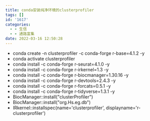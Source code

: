 ```yaml
---
title: conda安装纯净环境的clusterprofiler
tags: []
id: '1617'
categories:
  - - 生信
  - - 通路富集
date: 2022-03-16 12:50:28
---
```


*   conda create -n clusterprofiler -c conda-forge r-base=4.1.2 -y
*   conda activate clusterprofiler
*   conda install -c conda-forge r-seurat=4.1.0 -y
*   conda install -c conda-forge r-irkernel=1.3 -y
*   conda install -c conda-forge r-biocmanager=1.30.16 -y
*   conda install -c conda-forge r-devtools=2.4.3 -y
*   conda install -c conda-forge r-forcats=0.5.1 -y
*   conda install -c conda-forge r-tidyverse=1.3.1 -y
*   BiocManager::install("clusterProfiler")
*   BiocManager::install("org.Hs.eg.db")
*   IRkernel::installspec(name='clusterprofiler', displayname='r-clusterprofiler')